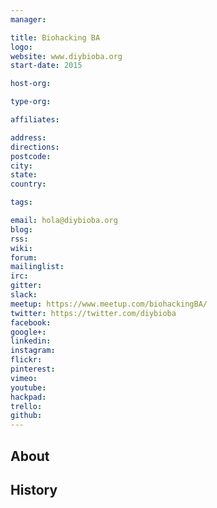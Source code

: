 ```yaml
---
manager:

title: Biohacking BA
logo:
website: www.diybioba.org
start-date: 2015

host-org:

type-org:

affiliates:

address:
directions:
postcode:
city:
state:
country:

tags:

email: hola@diybioba.org
blog:
rss:
wiki:
forum:
mailinglist:
irc:
gitter:
slack:
meetup: https://www.meetup.com/biohackingBA/
twitter: https://twitter.com/diybioba
facebook:
google+:
linkedin:
instagram:
flickr:
pinterest:
vimeo:
youtube:
hackpad:
trello:
github:
---
```


## About

## History
